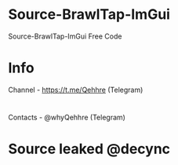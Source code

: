 # Source-BrawlTap-ImGui
Source-BrawlTap-ImGui Free Code
# Info
Channel - https://t.me/Qehhre (Telegram)
#
Contacts - @whyQehhre (Telegram)
# Source leaked @decync
